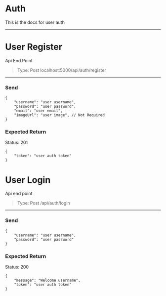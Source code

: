 # Auth

This is the docs for user auth

---

# User Register

Api End Point

> Type: Post
localhost:5000/api/auth/register

---

### Send

    {
    	"username": "user username",
    	"password": "user password",
    	"email": "user email",
    	"imageUrl": "user image", // Not Required
    }

### Expected Return

Status: 201

    {
    	"token": "user auth token"
    }

# User Login

Api end point

> Type: Post
/api/auth/login

---

### Send

    {
    	"username": "user username",
    	"password": "user password"
    }

### Expected Return

Status: 200

    {
    	"message": "Welcome username",
    	"token": "user auth token"
    }